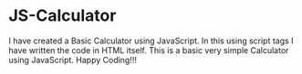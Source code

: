 # JS-Calculator
I have created a Basic Calculator using JavaScript. 
In this using script tags I have written the code in HTML itself.
This is a basic very simple Calculator using JavaScript.
Happy Coding!!!

